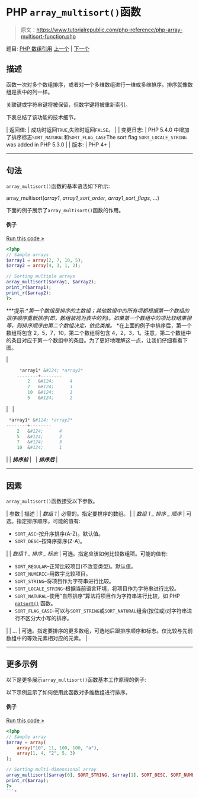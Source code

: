 # PHP `array_multisort()`函数

> 原文：<https://www.tutorialrepublic.com/php-reference/php-array-multisort-function.php>

题目: [PHP 数组引用](php-array-functions.php) [上一个](php-array-merge-recursive-function.php) | [下一个](php-array-pad-function.php)

## 描述

函数一次对多个数组排序，或者对一个多维数组进行一维或多维排序。排序就像数组是表中的列一样。

关联键或字符串键将被保留，但数字键将被重新索引。

下表总结了该功能的技术细节。

| 返回值: | 成功时返回`TRUE`,失败时返回`FALSE`。 |
| 变更日志: | PHP 5.4.0 中增加了排序标志`SORT_NATURAL`和`SORT_FLAG_CASE`The sort flag `SORT_LOCALE_STRING` was added in PHP 5.3.0 |
| 版本: | PHP 4+ |

* * *

## 句法

`array_multisort()`函数的基本语法如下所示:

array_multisort(*array1*, *array1_sort_order*, *array1_sort_flags*, ...)

下面的例子展示了`array_multisort()`函数的作用。

#### 例子

[Run this code »](../codelab.php?topic=php&file=sort-multiple-arrays-at-once "Run this code to view the output")

```php
<?php
// Sample arrays
$array1 = array(2, 7, 10, 5);
$array2 = array(4, 3, 1, 2);

// Sorting multiple arrays
array_multisort($array1, $array2);
print_r($array1);
print_r($array2);
?>
```

 ***提示:**第一个数组是排序的主数组；其他数组中的所有项都根据第一个数组的排序顺序重新排序(即，数组被视为表中的列)。如果第一个数组中的项比较结果相等，则排序顺序由第二个数组决定，依此类推。*  *在上面的例子中排序后，第一个数组将包含 2，5，7，10，第二个数组将包含 4，2，3，1。注意，第二个数组中的条目对应于第一个数组中的条目。为了更好地理解这一点，让我们仔细看看下图。

| 

```php
     *array1* &#124; *array2*
    --------+--------
        2   &#124;      4
        7   &#124;      3
        10  &#124;      1
        5   &#124;      2
```

 |   | 

```php
 *array1* &#124; *array2*
--------+--------
    2   &#124;      4
    5   &#124;      2
    7   &#124;      3
    10  &#124;      1
```

 |
| ***排序前*** |   | ***排序后*** |

* * *

## 因素

`array_multisort()`函数接受以下参数。

| 参数 | 描述 |
| *数组 1* | 必需的。指定要排序的数组。 |
| *数组 1 _ 排序 _ 顺序* | 可选。指定排序顺序。可能的值有:

*   `SORT_ASC`–按升序排序(A-Z)。默认值。
*   `SORT_DESC`–按降序排序(Z-A)。

 |
| *数组 1 _ 排序 _ 标志* | 可选。指定应该如何比较数组项。可能的值有:

*   `SORT_REGULAR`–正常比较项目(不改变类型)。默认值。
*   `SORT_NUMERIC`–用数字比较项目。
*   `SORT_STRING`–将项目作为字符串进行比较。
*   `SORT_LOCALE_STRING`–根据当前语言环境，将项目作为字符串进行比较。
*   `SORT_NATURAL`–使用“自然排序”算法将项目作为字符串进行比较，如 PHP [`natsort()`](php-natsort-function.php) 函数。
*   `SORT_FLAG_CASE`–可以与`SORT_STRING`或`SORT_NATURAL`组合(按位或)对字符串进行不区分大小写的排序。

 |
| *...* | 可选。指定要排序的更多数组，可选地后跟排序顺序和标志。仅比较与先前数组中的等效元素相对应的元素。 |

* * *

## 更多示例

以下是更多展示`array_multisort()`函数基本工作原理的例子:

以下示例显示了如何使用此函数对多维数组进行排序。

#### 例子

[Run this code »](../codelab.php?topic=php&file=sort-a-multi-dimensional-array "Run this code to view the output")

```php
<?php
// Sample array
$array = array(
    array("10", 11, 100, 100, "a"),
    array(1, 4, "2", 5, 3)
);

// Sorting multi-dimensional array
array_multisort($array[0], SORT_STRING, $array[1], SORT_DESC, SORT_NUMERIC);
print_r($array);
?>
```*